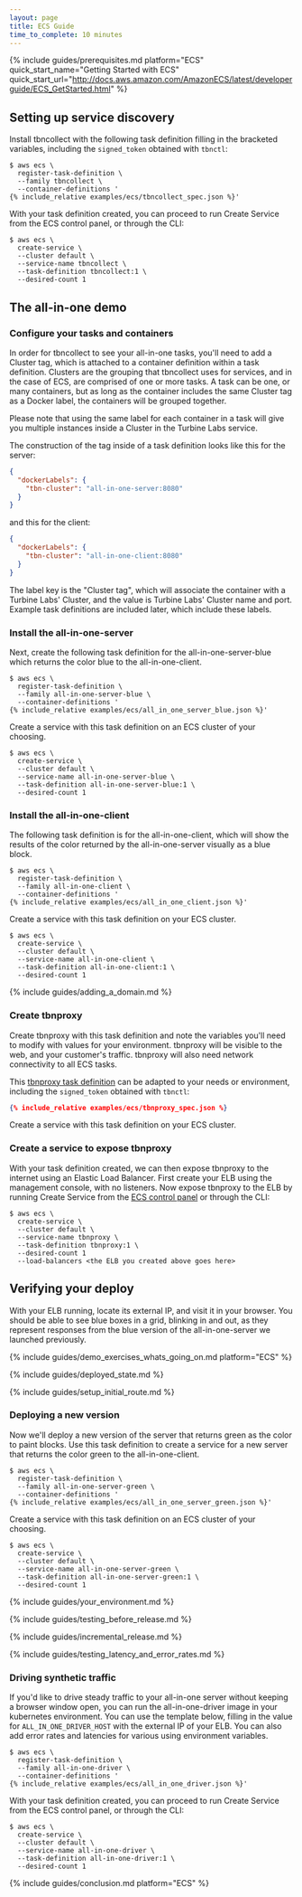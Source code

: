 ```yaml
---
layout: page
title: ECS Guide
time_to_complete: 10 minutes
---
```


[//]: # ( Copyright 2018 Turbine Labs, Inc.                                   )
[//]: # ( you may not use this file except in compliance with the License.    )
[//]: # ( You may obtain a copy of the License at                             )
[//]: # (                                                                     )
[//]: # (     http://www.apache.org/licenses/LICENSE-2.0                      )
[//]: # (                                                                     )
[//]: # ( Unless required by applicable law or agreed to in writing, software )
[//]: # ( distributed under the License is distributed on an "AS IS" BASIS,   )
[//]: # ( WITHOUT WARRANTIES OR CONDITIONS OF ANY KIND, either express or     )
[//]: # ( implied. See the License for the specific language governing        )
[//]: # ( permissions and limitations under the License.                      )

[//]: # (Integrating Houston with ECS)

{%
  include guides/prerequisites.md
  platform="ECS"
  quick_start_name="Getting Started with ECS"
  quick_start_url="http://docs.aws.amazon.com/AmazonECS/latest/developerguide/ECS_GetStarted.html"
%}

## Setting up service discovery

Install tbncollect with the following task definition filling in the bracketed
variables, including the `signed_token` obtained with `tbnctl`:

```console
$ aws ecs \
  register-task-definition \
  --family tbncollect \
  --container-definitions '
{% include_relative examples/ecs/tbncollect_spec.json %}'
```

With your task definition created, you can proceed to run Create Service from
the ECS control panel, or through the CLI:

```console
$ aws ecs \
  create-service \
  --cluster default \
  --service-name tbncollect \
  --task-definition tbncollect:1 \
  --desired-count 1
```

## The all-in-one demo

### Configure your tasks and containers

In order for tbncollect to see your all-in-one tasks, you'll need to add a
Cluster tag, which is attached to a container definition within a task
definition. Clusters are the grouping that tbncollect uses for services, and in
the case of ECS, are comprised of one or more tasks. A task can be one, or many
containers, but as long as the container includes the same Cluster tag as a
Docker label, the containers will be grouped together.

Please note that using the same label for each container in a task will give
you multiple instances inside a Cluster in the Turbine Labs service.

The construction of the tag inside of a task definition looks like this for the
server:

```json
{
  "dockerLabels": {
    "tbn-cluster": "all-in-one-server:8080"
  }
}
```

and this for the client:

```json
{
  "dockerLabels": {
    "tbn-cluster": "all-in-one-client:8080"
  }
}
```

The label key is the "Cluster tag", which will associate the container with a
Turbine Labs' Cluster, and the value is Turbine Labs' Cluster name and port.
Example task definitions are included later, which include these labels.

### Install the all-in-one-server

Next, create the following task definition for the
all-in-one-server-blue which returns the color blue to the all-in-one-client.

```console
$ aws ecs \
  register-task-definition \
  --family all-in-one-server-blue \
  --container-definitions '
{% include_relative examples/ecs/all_in_one_server_blue.json %}'
```

Create a service with this task definition on an ECS cluster of your choosing.

```console
$ aws ecs \
  create-service \
  --cluster default \
  --service-name all-in-one-server-blue \
  --task-definition all-in-one-server-blue:1 \
  --desired-count 1
```

### Install the all-in-one-client

The following task definition is for the all-in-one-client, which will
show the results of the color returned by the all-in-one-server visually as a
blue block.

```console
$ aws ecs \
  register-task-definition \
  --family all-in-one-client \
  --container-definitions '
{% include_relative examples/ecs/all_in_one_client.json %}'
```

Create a service with this task definition on your ECS cluster.

```console
$ aws ecs \
  create-service \
  --cluster default \
  --service-name all-in-one-client \
  --task-definition all-in-one-client:1 \
  --desired-count 1
```

{% include guides/adding_a_domain.md %}

### Create tbnproxy

Create tbnproxy with this task definition and note the variables you'll need to
modify with values for your environment. tbnproxy will be visible to the web,
and your customer's traffic. tbnproxy will also need network connectivity to
all ECS tasks.

This [tbnproxy task definition](examples/ecs/tbnproxy_spec.json) can be adapted
to your needs or environment, including the `signed_token` obtained with `tbnctl`:

```json
{% include_relative examples/ecs/tbnproxy_spec.json %}
```

Create a service with this task definition on your ECS cluster.

### Create a service to expose tbnproxy

With your task definition created, we can then expose tbnproxy to the internet
using an Elastic Load Balancer. First create your ELB using the management
console, with no listeners. Now expose tbnproxy to the ELB by running Create
Service from the [ECS control panel](http://docs.aws.amazon.com/AmazonECS/latest/developerguide/create-service.html#service-configure-load-balancing) or through the CLI:

```console
$ aws ecs \
  create-service \
  --cluster default \
  --service-name tbnproxy \
  --task-definition tbnproxy:1 \
  --desired-count 1
  --load-balancers <the ELB you created above goes here>
  ```

## Verifying your deploy

With your ELB running, locate its external IP, and visit it in your browser.
You should be able to see blue boxes in a grid, blinking in and out, as they
represent responses from the blue version of the all-in-one-server we launched
previously.

{%
  include guides/demo_exercises_whats_going_on.md
  platform="ECS"
%}

{% include guides/deployed_state.md %}

{% include guides/setup_initial_route.md %}

### Deploying a new version

Now we'll deploy a new version of the server that returns green as the color to
paint blocks. Use this task definition to create a service for a new server that
returns the color green to the all-in-one-client.

```console
$ aws ecs \
  register-task-definition \
  --family all-in-one-server-green \
  --container-definitions '
{% include_relative examples/ecs/all_in_one_server_green.json %}'
```

Create a service with this task definition on an ECS cluster of your choosing.

```console
$ aws ecs \
  create-service \
  --cluster default \
  --service-name all-in-one-server-green \
  --task-definition all-in-one-server-green:1 \
  --desired-count 1
```

{% include guides/your_environment.md %}

{% include guides/testing_before_release.md %}

{% include guides/incremental_release.md %}

{% include guides/testing_latency_and_error_rates.md %}

### Driving synthetic traffic

If you'd like to drive steady traffic to your all-in-one server without keeping
a browser window open, you can run the all-in-one-driver image in your
kubernetes environment. You can use the template below, filling in the value for
`ALL_IN_ONE_DRIVER_HOST` with the external IP of your ELB. You can also add
error rates and latencies for various using environment variables.

```console
$ aws ecs \
  register-task-definition \
  --family all-in-one-driver \
  --container-definitions '
{% include_relative examples/ecs/all_in_one_driver.json %}'
```

With your task definition created, you can proceed to run Create Service from
the ECS control panel, or through the CLI:

```console
$ aws ecs \
  create-service \
  --cluster default \
  --service-name all-in-one-driver \
  --task-definition all-in-one-driver:1 \
  --desired-count 1
```

{% include guides/conclusion.md
   platform="ECS"
%}
